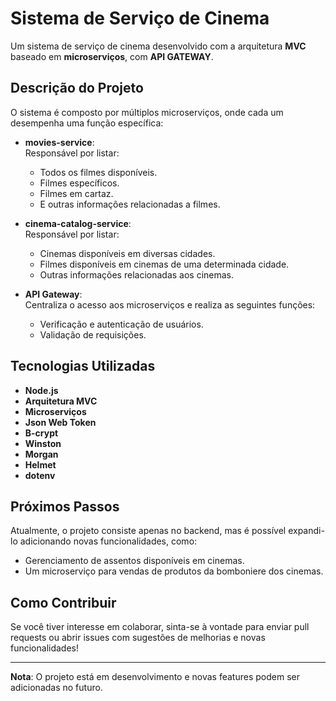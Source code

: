 # Sistema de Serviço de Cinema

Um sistema de serviço de cinema desenvolvido com a arquitetura **MVC** baseado em **microserviços**, com **API GATEWAY**.  

## Descrição do Projeto

O sistema é composto por múltiplos microserviços, onde cada um desempenha uma função específica:

- **movies-service**:  
  Responsável por listar:
  - Todos os filmes disponíveis.
  - Filmes específicos.
  - Filmes em cartaz.
  - E outras informações relacionadas a filmes.

- **cinema-catalog-service**:  
  Responsável por listar:
  - Cinemas disponíveis em diversas cidades.
  - Filmes disponíveis em cinemas de uma determinada cidade.
  - Outras informações relacionadas aos cinemas.

- **API Gateway**:  
  Centraliza o acesso aos microserviços e realiza as seguintes funções:
  - Verificação e autenticação de usuários.
  - Validação de requisições.

## Tecnologias Utilizadas

- **Node.js**  
- **Arquitetura MVC**  
- **Microserviços**
- **Json Web Token**
- **B-crypt**
- **Winston**
- **Morgan**
- **Helmet**
- **dotenv**

## Próximos Passos

Atualmente, o projeto consiste apenas no backend, mas é possível expandi-lo adicionando novas funcionalidades, como:

- Gerenciamento de assentos disponíveis em cinemas.
- Um microserviço para vendas de produtos da bomboniere dos cinemas.

## Como Contribuir

Se você tiver interesse em colaborar, sinta-se à vontade para enviar pull requests ou abrir issues com sugestões de melhorias e novas funcionalidades!

---

**Nota**: O projeto está em desenvolvimento e novas features podem ser adicionadas no futuro.
